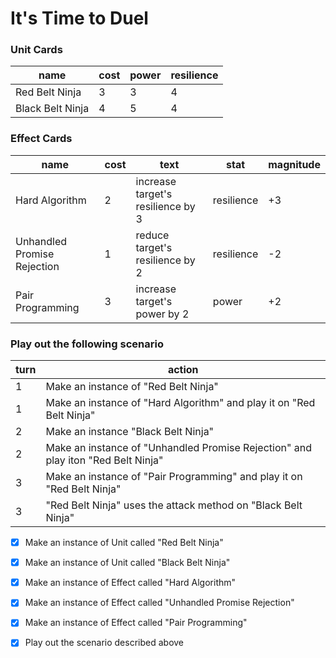 # It's Time to Duel

### Unit Cards

| name           | cost | power | resilience |
| -------------- | ---- | ----- | ---------- |
| Red Belt Ninja | 3    | 3     | 4          |
| Black Belt Ninja | 4 | 5 | 4 |

### Effect Cards

| name                        | cost | text                              | stat       | magnitude |
| --------------------------- | ---- | --------------------------------- | ---------- | --------- |
| Hard Algorithm              | 2    | increase target's resilience by 3 | resilience | +3        |
| Unhandled Promise Rejection | 1    | reduce target's resilience by 2   | resilience | -2        |
| Pair Programming            | 3    | increase target's power by 2      | power      | +2        |

### Play out the following scenario

| turn | action                                                                           |
| ---- | -------------------------------------------------------------------------------- |
| 1    | Make an instance of "Red Belt Ninja"                                             |
| 1    | Make an instance of "Hard Algorithm" and play it on "Red Belt Ninja"             |
| 2    | Make an instance "Black Belt Ninja"                                              |
| 2    | Make an instance of "Unhandled Promise Rejection" and play iton "Red Belt Ninja" |
| 3    | Make an instance of "Pair Programming" and play it on "Red Belt Ninja"           |
| 3    | "Red Belt Ninja" uses the attack method on "Black Belt Ninja"                    |

- [x] Make an instance of Unit called "Red Belt Ninja"

- [x] Make an instance of Unit called "Black Belt Ninja"

- [x] Make an instance of Effect called "Hard Algorithm"

- [x] Make an instance of Effect called "Unhandled Promise Rejection"

- [x] Make an instance of Effect called "Pair Programming"

- [x] Play out the scenario described above
